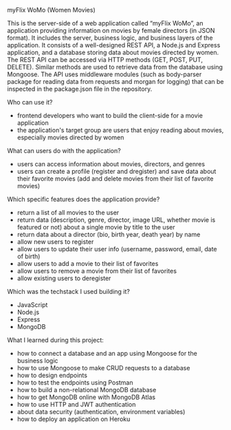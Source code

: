 myFlix WoMo (Women Movies)

This is the server-side of a web application called “myFlix WoMo”, an application providing information on movies by female directors (in JSON format). It includes the server, business logic, and business layers of the application. It consists of a well-designed REST API, a Node.js and Express application, and a database storing data about movies directed by women. 
The REST API can be accessed via HTTP methods (GET, POST, PUT, DELETE). Similar methods are used to retrieve data from the database using Mongoose. 
The API uses middleware modules (such as body-parser package for reading data from requests and morgan for logging) that can be inspected in the package.json file in the repository.

Who can use it? 
- frontend developers who want to build the client-side for a movie application 
- the application's target group are users that enjoy reading about movies, especially movies directed by women

What can users do with the application?
- users can access information about movies, directors, and genres
- users can create a profile (register and dregister) and save data about their favorite movies (add and delete movies from their list of favorite movies)

Which specific features does the application provide?
- return a list of all movies to the user
- return data (description, genre, director, image URL, whether movie is featured or not) about a single movie by title to the user
- return data about a director (bio, birth year, death year) by name
- allow new users to register
- allow users to update their user info (username, password, email, date of birth)
- allow users to add a movie to their list of favorites
- allow users to remove a movie from their list of favorites
- allow existing users to deregister

Which was the techstack I used building it?
- JavaScript
- Node.js
- Express
- MongoDB

What I learned during this project: 
- how to connect a database and an app using Mongoose for the business logic
- how to use Mongoose to make CRUD requests to a database
- how to design endpoints
- how to test the endpoints using Postman
- how to build a non-relational MongoDB database
- how to get MongoDB online with MongoDB Atlas
- how to use HTTP and JWT authentication 
- about data security (authentication, environment variables)
- how to deploy an application on Heroku